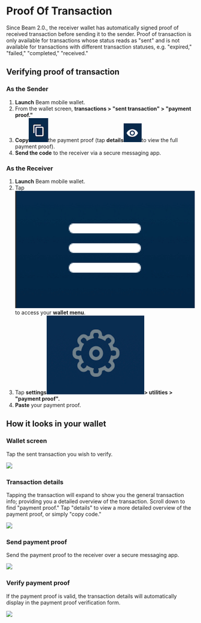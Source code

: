 # Proof Of Transaction

Since Beam 2.0., the receiver wallet has automatically signed proof of received transaction before sending it to the sender. Proof of transaction is only available for transactions whose status reads as "sent" and is not available for transactions with different transaction statuses, e.g. "expired," "failed," "completed," "received." 

## Verifying proof of transaction

### As the Sender

1. **Launch** Beam mobile wallet.
2. From the wallet screen, **transactions > "sent transaction" > "payment proof."**
3. **Copy**<img src=".gitbook/assets/Screen Shot 2021-07-14 at 10.22.49 PM (1).png" alt="" data-size="line">the payment proof (tap **details**<img src=".gitbook/assets/Screen Shot 2021-07-14 at 10.56.34 PM.png" alt="" data-size="line">to view the full payment proof).
4. **Send the code** to the receiver via a secure messaging app.

### As the Receiver

1. **Launch** Beam mobile wallet.
2. Tap<img src=".gitbook/assets/Screen Shot 2021-07-01 at 9.19.58 PM.png" alt="" data-size="line">to access your **wallet menu**.
3. Tap **settings**<img src=".gitbook/assets/Screen Shot 2021-07-01 at 9.17.22 PM.png" alt="" data-size="line">**> utilities > "payment proof".**
4. **Paste** your payment proof.

## How it looks in your wallet

### Wallet screen

Tap the sent transaction you wish to verify.

![](.gitbook/assets/photo\_2021-05-27\_19-29-10.jpg)

### Transaction details

Tapping the transaction will expand to show you the general transaction info; providing you a detailed overview of the transaction. Scroll down to find "payment proof." Tap "details" to view a more detailed overview of the payment proof, or simply "copy code."

![](<.gitbook/assets/photo\_2021-05-27\_19-29-10 (2).jpg>)

### Send payment proof

Send the payment proof to the receiver over a secure messaging app.

![](<.gitbook/assets/photo\_2021-05-27\_19-29-10 (2) (1).jpg>)

### Verify payment proof

If the payment proof is valid, the transaction details will automatically display in the payment proof verification form.

![](.gitbook/assets/photo\_2021-05-27\_16-49-33.jpg)





